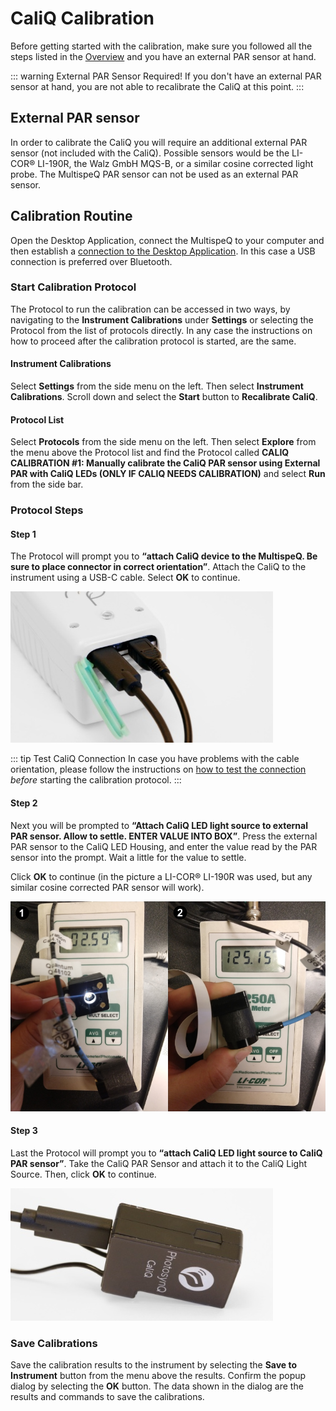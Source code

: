 # CaliQ Calibration

Before getting started with the calibration, make sure you followed all the steps listed in the [Overview](./overview.md) and you have an external PAR sensor at hand.

::: warning External PAR Sensor Required!
If you don't have an external PAR sensor at hand, you are not able to recalibrate the CaliQ at this point.
:::

## External PAR sensor

In order to calibrate the CaliQ you will require an additional external PAR sensor (not included with the CaliQ). Possible sensors would be the LI-COR® LI-190R, the Walz GmbH MQS-B, or a similar cosine corrected light probe. The MultispeQ PAR sensor can not be used as an external PAR sensor.

## Calibration Routine

Open the Desktop Application, connect the MultispeQ to your computer and then establish a [connection to the Desktop Application](../desktop-application/connect-an-instrument.md). In this case a USB connection is preferred over Bluetooth.

### Start Calibration Protocol

The Protocol to run the calibration can be accessed in two ways, by navigating to the **Instrument Calibrations** under **Settings** or selecting the Protocol from the list of protocols directly. In any case the instructions on how to proceed after the calibration protocol is started, are the same.

#### Instrument Calibrations

Select <i class="fa fa-sliders"></i> **Settings** from the side menu on the left. Then select <i class="fa fa-bar-chart"></i> **Instrument Calibrations**. Scroll down and select the **Start** button to **Recalibrate CaliQ**.

#### Protocol List

Select <i class="fa fa-area-chart"></i> **Protocols** from the side menu on the left. Then select <i class="fa fa-search"></i> **Explore** from the menu above the Protocol list and find the Protocol called **CALIQ CALIBRATION #1: Manually calibrate the CaliQ PAR sensor using External PAR with CaliQ LEDs (ONLY IF CALIQ NEEDS CALIBRATION)** and select **Run** from the side bar.

### Protocol Steps

#### Step 1

The Protocol will prompt you to **“attach CaliQ device to the MultispeQ. Be sure to place connector in correct orientation”**. Attach the CaliQ to the instrument using a USB-C cable. Select **OK** to continue.

![Connect the CaliQ to the MultispeQ](./images/caliq-connected-to-multispeq.jpg)

::: tip Test CaliQ Connection
In case you have problems with the cable orientation, please follow the instructions on [how to test the connection](../instruments/caliq.md#test-the-connection) *before* starting the calibration protocol.
:::

#### Step 2

Next you will be prompted to **“Attach CaliQ LED light source to external PAR sensor. Allow to settle. ENTER VALUE INTO BOX”**. Press the external PAR sensor to the CaliQ LED Housing, and enter the value read by the PAR sensor into the prompt. Wait a little for the value to settle.

Click **OK** to continue (in the picture a LI-COR® LI-190R was used, but any similar cosine corrected PAR sensor will work).

![Attach the external PAR sensor to the CaliQ](./images/caliq-attached-to-external-sensor.png)

#### Step 3

Last the Protocol will prompt you to **“attach CaliQ LED light source to CaliQ PAR sensor”**. Take the CaliQ PAR Sensor and attach it to the CaliQ Light Source. Then, click **OK** to continue.

![CaliQ PAR Sensor and Light Source attached](./images/caliq-led-sensor-attached.jpg)

### Save Calibrations

Save the calibration results to the instrument by selecting the **Save to Instrument** button from the menu above the results. Confirm the popup dialog by selecting the **OK** button. The data shown in the dialog are the results and commands to save the calibrations.
